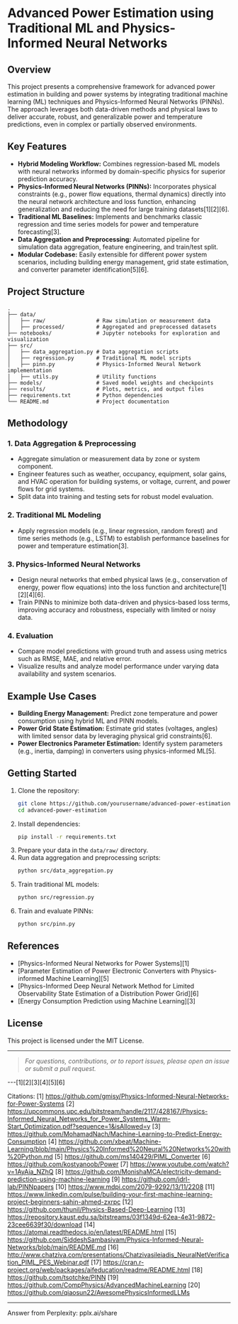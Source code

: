 # Advanced Power Estimation using Traditional ML and Physics-Informed Neural Networks

## Overview

This project presents a comprehensive framework for advanced power estimation in building and power systems by integrating traditional machine learning (ML) techniques and Physics-Informed Neural Networks (PINNs). The approach leverages both data-driven methods and physical laws to deliver accurate, robust, and generalizable power and temperature predictions, even in complex or partially observed environments.

## Key Features

- **Hybrid Modeling Workflow:** Combines regression-based ML models with neural networks informed by domain-specific physics for superior prediction accuracy.
- **Physics-Informed Neural Networks (PINNs):** Incorporates physical constraints (e.g., power flow equations, thermal dynamics) directly into the neural network architecture and loss function, enhancing generalization and reducing the need for large training datasets[1][2][6].
- **Traditional ML Baselines:** Implements and benchmarks classic regression and time series models for power and temperature forecasting[3].
- **Data Aggregation and Preprocessing:** Automated pipeline for simulation data aggregation, feature engineering, and train/test split.
- **Modular Codebase:** Easily extensible for different power system scenarios, including building energy management, grid state estimation, and converter parameter identification[5][6].

## Project Structure

```
.
├── data/
│   ├── raw/                # Raw simulation or measurement data
│   ├── processed/          # Aggregated and preprocessed datasets
├── notebooks/              # Jupyter notebooks for exploration and visualization
├── src/
│   ├── data_aggregation.py # Data aggregation scripts
│   ├── regression.py       # Traditional ML model scripts
│   ├── pinn.py             # Physics-Informed Neural Network implementation
│   ├── utils.py            # Utility functions
├── models/                 # Saved model weights and checkpoints
├── results/                # Plots, metrics, and output files
├── requirements.txt        # Python dependencies
└── README.md               # Project documentation
```

## Methodology

### 1. Data Aggregation & Preprocessing

- Aggregate simulation or measurement data by zone or system component.
- Engineer features such as weather, occupancy, equipment, solar gains, and HVAC operation for building systems, or voltage, current, and power flows for grid systems.
- Split data into training and testing sets for robust model evaluation.

### 2. Traditional ML Modeling

- Apply regression models (e.g., linear regression, random forest) and time series methods (e.g., LSTM) to establish performance baselines for power and temperature estimation[3].

### 3. Physics-Informed Neural Networks

- Design neural networks that embed physical laws (e.g., conservation of energy, power flow equations) into the loss function and architecture[1][2][4][6].
- Train PINNs to minimize both data-driven and physics-based loss terms, improving accuracy and robustness, especially with limited or noisy data.

### 4. Evaluation

- Compare model predictions with ground truth and assess using metrics such as RMSE, MAE, and relative error.
- Visualize results and analyze model performance under varying data availability and system scenarios.

## Example Use Cases

- **Building Energy Management:** Predict zone temperature and power consumption using hybrid ML and PINN models.
- **Power Grid State Estimation:** Estimate grid states (voltages, angles) with limited sensor data by leveraging physical grid constraints[6].
- **Power Electronics Parameter Estimation:** Identify system parameters (e.g., inertia, damping) in converters using physics-informed ML[5].

## Getting Started

1. Clone the repository:
   ```bash
   git clone https://github.com/yourusername/advanced-power-estimation.git
   cd advanced-power-estimation
   ```
2. Install dependencies:
   ```bash
   pip install -r requirements.txt
   ```
3. Prepare your data in the `data/raw/` directory.
4. Run data aggregation and preprocessing scripts:
   ```bash
   python src/data_aggregation.py
   ```
5. Train traditional ML models:
   ```bash
   python src/regression.py
   ```
6. Train and evaluate PINNs:
   ```bash
   python src/pinn.py
   ```

## References

- [Physics-Informed Neural Networks for Power Systems][1]
- [Parameter Estimation of Power Electronic Converters with Physics-informed Machine Learning][5]
- [Physics-Informed Deep Neural Network Method for Limited Observability State Estimation of a Distribution Power Grid][6]
- [Energy Consumption Prediction using Machine Learning][3]

## License

This project is licensed under the MIT License.

---

> *For questions, contributions, or to report issues, please open an issue or submit a pull request.*

---[1][2][3][4][5][6]

Citations:
[1] https://github.com/gmisy/Physics-Informed-Neural-Networks-for-Power-Systems
[2] https://upcommons.upc.edu/bitstream/handle/2117/428167/Physics-Informed_Neural_Networks_for_Power_Systems_Warm-Start_Optimization.pdf?sequence=1&isAllowed=y
[3] https://github.com/MohamadNach/Machine-Learning-to-Predict-Energy-Consumption
[4] https://github.com/xbeat/Machine-Learning/blob/main/Physics%20Informed%20Neural%20Networks%20with%20Python.md
[5] https://github.com/ms140429/PIML_Converter
[6] https://github.com/kostyanoob/Power
[7] https://www.youtube.com/watch?v=1AyAia_NZhQ
[8] https://github.com/MonishaMCA/electricity-demand-prediction-using-machine-learning
[9] https://github.com/idrl-lab/PINNpapers
[10] https://www.mdpi.com/2079-9292/13/11/2208
[11] https://www.linkedin.com/pulse/building-your-first-machine-learning-project-beginners-sahin-ahmed-zxrpc
[12] https://github.com/thunil/Physics-Based-Deep-Learning
[13] https://repository.kaust.edu.sa/bitstreams/03f1349d-62ea-4e31-9872-23cee6639f30/download
[14] https://atomai.readthedocs.io/en/latest/README.html
[15] https://github.com/SiddeshSambasivam/Physics-Informed-Neural-Networks/blob/main/README.md
[16] http://www.chatziva.com/presentations/Chatzivasileiadis_NeuralNetVerification_PIML_PES_Webinar.pdf
[17] https://cran.r-project.org/web/packages/aifeducation/readme/README.html
[18] https://github.com/tsotchke/PINN
[19] https://github.com/CompPhysics/AdvancedMachineLearning
[20] https://github.com/qiaosun22/AwesomePhysicsInformedLLMs

---
Answer from Perplexity: pplx.ai/share
